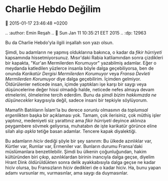 Charlie Hebdo Değilim
=====================

:date: 2015-01-17 23:46:48 +0200

.. :author: Emin Reşah
.. :date: Sun Jan 11 10:35:21 EET 2015 
.. :dp: 12963 

Bu da Charlie Hebdo'yla ilgili inşallah son yazı olsun.

Şimdi, bu adamların ne yapmış olduklarına bakınca, o kadar da *fikir
hürriyeti* kapsamında hissetmiyorsunuz. Mısır'daki Rabia katliamından
sonra çizdikleri bir kapakta, "Kur'an Mermilerden Korumuyor"
yazabilmiş adamlar. Eğer o meydanda katledilen yüzlerce insanla böyle
dalga geçebiliyorsa, ben de onunda *Karikatür Dergisi Mermilerden
Korumuyor* veya *Fransa Devleti Mermilerden Korumuyor* diye dalga
geçebilirim. İçimden gelmiyor. Öldürülenler neticede insan, içimde
yaptıkları işe karşı bir saygı veya düşüncelerine değer hissi olmadığı
halde, neticede nefes almaya devam etmelerini, ölmelerine tercih
ederdim. Bunu da *şimdi bizim hakkımızda ne düşünecekler* kaygısıyla
değil, sadece insani bir tepkiyle söylüyorum.

Mamafih Batılıların İslam'la bu derece *sorunlu* olmasının da
*toplumsal ergenlikten* başka bir açıklaması yok. Tamam, çok
ilerisiniz, çok müthiş işler yaptınız, medeniyeti siz yarattınız ama
*fikir hürriyeti* deyince aklınıza peygambere sövmek geliyorsa,
muhatabın de işte karikatür görünce eline silah alıp *aşkla* tetiğe
basan adamlar. Tencere kapak diyalektiği. 

Bu adamların *hiciv* dediği şöyle bir şey sanırım: Bu ülkede
azınlıklar var, Kürtler var, Rumlar var, Ermeniler var. Bunların
durumu Fransa'daki müslümanlara benzetilebilir. Şimdi bu ülkenin
çoğunluğundan, hakim kültüründen biri çıkıp, azınlıklardan birinin
inancıyla dalga geçse, diyelim Hrant Dink öldürüldükten sonra delik
ayakkabısıyla dalga geçse ne kadar hiciv olursa, bu Fransızların
*hiciv* dedikleri de o kadar hiciv. Ha, bunu yapan adamı vursunlar mı,
vurmasınlar, ama saygı da duymasınlar. 

